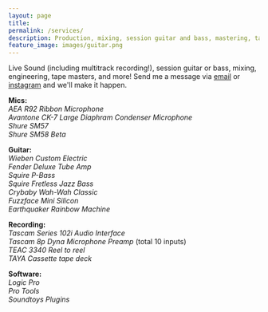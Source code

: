 ```yaml
---
layout: page
title: 
permalink: /services/
description: Production, mixing, session guitar and bass, mastering, tape, lo-fi, multitrack live recording, and more!
feature_image: images/guitar.png
---
```

Live Sound (including multitrack recording!), session guitar or bass, mixing, engineering, tape masters, and more!  Send me a message via [email](mailto:aidengwiebe@gmail.com) or [instagram](https://www.instagram.com/wiebenmusic/) and we'll make it happen.  

**Mics:** <br>
*AEA R92 Ribbon Microphone*<br>
*Avantone CK-7 Large Diaphram Condenser Microphone*<br>
*Shure SM57*<br>
*Shure SM58 Beta*<br>

**Guitar:**<br>
*Wieben Custom Electric*<br>
*Fender Deluxe Tube Amp*<br>
*Squire P-Bass*<br>
*Squire Fretless Jazz Bass*<br>
*Crybaby Wah-Wah Classic*<br>
*Fuzzface Mini Silicon*<br>
*Earthquaker Rainbow Machine*<br>

**Recording:**<br>
*Tascam Series 102i Audio Interface*<br>
*Tascam 8p Dyna Microphone Preamp* (total 10 inputs)<br>
*TEAC 3340 Reel to reel*<br>
*TAYA Cassette tape deck*<br>

**Software:**<br>
*Logic Pro*<br>
*Pro Tools*<br>
*Soundtoys Plugins*<br>
